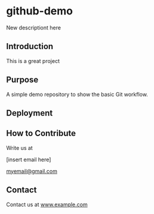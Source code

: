 # github-demo

New descriptiont here

## Introduction

This is a great project

## Purpose

A simple demo repository to show the basic Git workflow.

## Deployment 

## How to Contribute
Write us at 

[insert email here]

myemail@gmail.com

## Contact

Contact us at www.example.com
